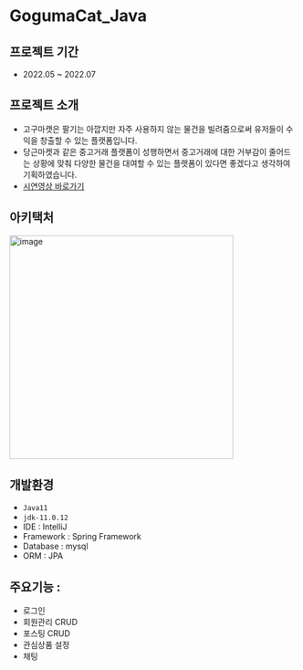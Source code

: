 # GogumaCat_Java
## 프로젝트 기간
- 2022.05 ~ 2022.07
## 프로젝트 소개
- 고구마캣은 팔기는 아깝지만 자주 사용하지 않는 물건을 빌려줌으로써 유저들이 수익을 창출할 수 있는 플랫폼입니다.
- 당근마켓과 같은 중고거래 플랫폼이 성행하면서 중고거래에 대한 거부감이 줄어드는 상황에 맞춰 다양한 물건을 대여할 수 있는 플랫폼이 있다면 좋겠다고 생각하여 기획하였습니다.
- [시연영상 바로가기](https://youtu.be/HY60JGhJhrY)

## 아키택처
<img width="392" alt="image" src="https://user-images.githubusercontent.com/90334610/224259587-7917922e-f525-4852-a4bc-8ece12fa1a07.png">

## 개발환경
- `Java11`
- `jdk-11.0.12`
- IDE : IntelliJ
- Framework : Spring Framework
- Database : mysql
- ORM : JPA

## 주요기능 :
- 로그인
- 회원관리 CRUD
- 포스팅 CRUD
- 관심상품 설정
- 채팅

